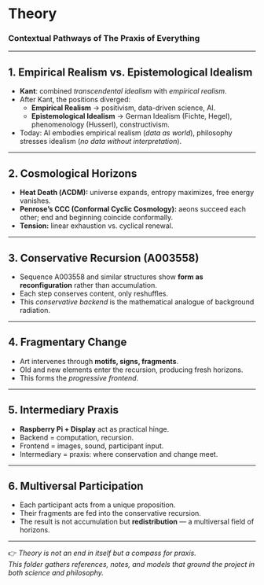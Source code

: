 ﻿# Theory  
### Contextual Pathways of The Praxis of Everything

---

## 1. Empirical Realism vs. Epistemological Idealism  
- **Kant**: combined *transcendental idealism* with *empirical realism*.  
- After Kant, the positions diverged:  
  - **Empirical Realism** → positivism, data-driven science, AI.  
  - **Epistemological Idealism** → German Idealism (Fichte, Hegel), phenomenology (Husserl), constructivism.  
- Today: AI embodies empirical realism (*data as world*), philosophy stresses idealism (*no data without interpretation*).  

---

## 2. Cosmological Horizons  
- **Heat Death (ΛCDM):** universe expands, entropy maximizes, free energy vanishes.  
- **Penrose’s CCC (Conformal Cyclic Cosmology):** aeons succeed each other; end and beginning coincide conformally.  
- **Tension:** linear exhaustion vs. cyclical renewal.  

---

## 3. Conservative Recursion (A003558)  
- Sequence A003558 and similar structures show **form as reconfiguration** rather than accumulation.  
- Each step conserves content, only reshuffles.  
- This *conservative backend* is the mathematical analogue of background radiation.  

---

## 4. Fragmentary Change  
- Art intervenes through **motifs, signs, fragments**.  
- Old and new elements enter the recursion, producing fresh horizons.  
- This forms the *progressive frontend*.  

---

## 5. Intermediary Praxis  
- **Raspberry Pi + Display** act as practical hinge.  
- Backend = computation, recursion.  
- Frontend = images, sound, participant input.  
- Intermediary = praxis: where conservation and change meet.  

---

## 6. Multiversal Participation  
- Each participant acts from a unique proposition.  
- Their fragments are fed into the conservative recursion.  
- The result is not accumulation but **redistribution** — a multiversal field of horizons.  

---

👉 *Theory is not an end in itself but a compass for praxis.  
This folder gathers references, notes, and models that ground the project in both science and philosophy.*  
